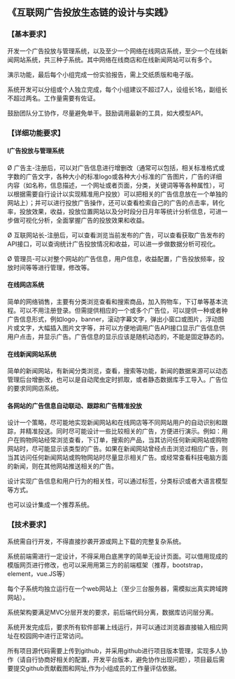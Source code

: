 ## 《互联网广告投放生态链的设计与实践》

### 【基本要求】

开发一个广告投放与管理系统，以及至少一个网络在线网店系统，至少一个在线新闻网站系统，共三种子系统。其中网络在线商店和在线新闻网站可以有多个。

演示功能，最后每个小组完成一份实验报告，需上交纸质版和电子版。

系统开发可以分组或个人独立完成，每个小组建议不超过7人，设组长1名，副组长不超过两名。工作量需要有佐证。

鼓励团队分工协作，尽量避免单干。鼓励调用最新的工具，如大模型API。

### 【详细功能要求】

#### l广告投放与管理系统

Ø 广告主-注册后，可以对广告信息进行增删改（通常可以包括，相关标准格式或字数的广告文字，各种大小的标准logo或各种大小标准的广告图片，广告的详细内容（如名称，信息描述，一个网址或者页面，分类，关键词等等各种属性），可以根据需要自行设计以实现精准用户投放）可以把相关的广告信息放在一个单独的网站上）；并可以进行投放广告操作，还可以查看检索自己的广告的点击率，转化率，投放效果，收益，投放位置网站以及分时段分日月年等统计分析信息，可进一步做可视化分析，全面掌握广告的投放效果和收益。

Ø 互联网站长-注册后，可以查看浏览当前发布的广告，可以查看获取广告发布的API接口，可以查询统计广告投放情况和收益，可以进一步做数据分析可视化。

Ø 管理员-可以对整个网站的广告信息，用户信息，收益配置，广告投放频率，投放时间等等进行管理，修改等。

#### 在线网店系统

简单的网络销售，主要有分类浏览查看和搜索商品，加入购物车，下订单等基本流程。可以不用注册登录。但需提供相应的一个或多个广告位，可以提供一种或者种广告信息形式，例如logo，banner，滚动字幕文字，弹出小窗口或图片，浮动图片或文字，大幅插入图片文字等，并可以方便地调用广告API接口显示广告信息供用户点击，并显示广告。广告信息的显示应该是随机动态的，不能是固定静态的。

#### 在线新闻网站系统

简单的新闻网站，有新闻分类浏览，查看，搜索等功能，新闻的数据来源可以动态管理后台增删改，也可以是自动爬虫定时抓取，或者静态数据库手工导入。广告位的要求同网店系统。

####  各网站的广告信息自动联动、跟踪和广告精准投放

设计一个策略，尽可能地实现新闻网站和在线网店等不同网站用户的自动识别和跟踪，并精准投送。同时尽可能设计一些比较相关的广告，方便进行演示。例如：用户在购物网站经常浏览查看，下订单，搜索的产品，当其访问任何新闻网站或购物网站时，尽可能显示该类型的广告。如果在新闻网站曾经点击浏览过相应广告，则当其访问任何新闻网站或购物网站时尽量显示相关广告。或经常查看科技电脑方面的新闻，则在其他网站推送相关的广告。

设计实现广告信息和用户行为的相关性，可以通过标签，分类标识或者大语言模型等方式。

也可以设计集成一个推荐系统。

### 【技术要求】

系统需自行开发，不得直接抄袭开源或网上下载的完整复杂系统。

系统前端需进行一定设计，不得采用白底黑字的简单无设计页面。可以借用现成的模版网页进行修改，也可以采用用第三方的前端框架（推荐，bootstrap，element，vue.JS等）

每个子系统均独立运行在一个web网站上（至少三台服务器，需模拟出真实跨域跨网站）。

系统架构要满足MVC分层开发的要求，前后端代码分离，数据库访问层分离。

系统开发完成后，要求所有软件部署上线运行，并可以通过浏览器直接输入相应网址在校园网中进行正常访问。

所有项目源代码需要上传到github，并采用github进行项目版本管理，实现多人协作（请自行协商好相关的配置，开发平台版本，避免协作出现问题），项目最后需要提交github贡献截图和网址,作为小组成员的工作量评估依据。

 
